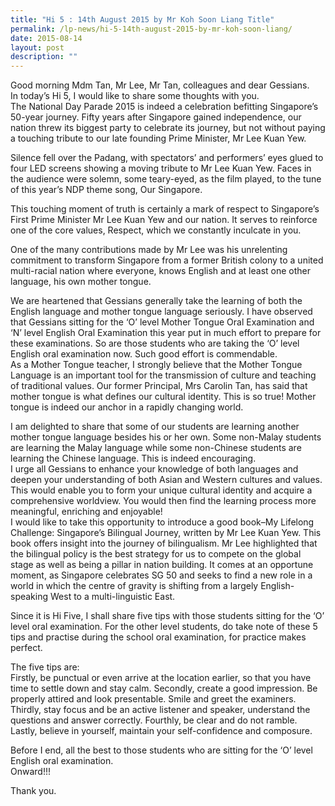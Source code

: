 ```yaml
---
title: "Hi 5 : 14th August 2015 by Mr Koh Soon Liang Title"
permalink: /lp-news/hi-5-14th-august-2015-by-mr-koh-soon-liang/
date: 2015-08-14
layout: post
description: ""
---
```

Good morning Mdm Tan, Mr Lee, Mr Tan, colleagues and dear Gessians.  
In today’s Hi 5, I would like to share some thoughts with you.  
The National Day Parade 2015 is indeed a celebration befitting Singapore’s 50-year journey. Fifty years after Singapore gained independence, our nation threw its biggest party to celebrate its journey, but not without paying a touching tribute to our late founding Prime Minister, Mr Lee Kuan Yew.

Silence fell over the Padang, with spectators’ and performers’ eyes glued to four LED screens showing a moving tribute to Mr Lee Kuan Yew. Faces in the audience were solemn, some teary-eyed, as the film played, to the tune of this year’s NDP theme song, Our Singapore.

This touching moment of truth is certainly a mark of respect to Singapore’s First Prime Minister Mr Lee Kuan Yew and our nation. It serves to reinforce one of the core values, Respect, which we constantly inculcate in you.

One of the many contributions made by Mr Lee was his unrelenting commitment to transform Singapore from a former British colony to a united multi-racial nation where everyone, knows English and at least one other language, his own mother tongue.

We are heartened that Gessians generally take the learning of both the English language and mother tongue language seriously. I have observed that Gessians sitting for the ‘O’ level Mother Tongue Oral Examination and ‘N’ level English Oral Examination this year put in much effort to prepare for these examinations. So are those students who are taking the ‘O’ level English oral examination now. Such good effort is commendable.  
As a Mother Tongue teacher, I strongly believe that the Mother Tongue Language is an important tool for the transmission of culture and teaching of traditional values. Our former Principal, Mrs Carolin Tan, has said that mother tongue is what defines our cultural identity. This is so true! Mother tongue is indeed our anchor in a rapidly changing world.

I am delighted to share that some of our students are learning another mother tongue language besides his or her own. Some non-Malay students are learning the Malay language while some non-Chinese students are learning the Chinese language. This is indeed encouraging.  
I urge all Gessians to enhance your knowledge of both languages and deepen your understanding of both Asian and Western cultures and values. This would enable you to form your unique cultural identity and acquire a comprehensive worldview. You would then find the learning process more meaningful, enriching and enjoyable!  
I would like to take this opportunity to introduce a good book–My Lifelong Challenge: Singapore’s Bilingual Journey, written by Mr Lee Kuan Yew. This book offers insight into the journey of bilingualism. Mr Lee highlighted that the bilingual policy is the best strategy for us to compete on the global stage as well as being a pillar in nation building. It comes at an opportune moment, as Singapore celebrates SG 50 and seeks to find a new role in a world in which the centre of gravity is shifting from a largely English-speaking West to a multi-linguistic East.

Since it is Hi Five, I shall share five tips with those students sitting for the ‘O’ level oral examination. For the other level students, do take note of these 5 tips and practise during the school oral examination, for practice makes perfect.

The five tips are:  
Firstly, be punctual or even arrive at the location earlier, so that you have time to settle down and stay calm. Secondly, create a good impression. Be properly attired and look presentable. Smile and greet the examiners. Thirdly, stay focus and be an active listener and speaker, understand the questions and answer correctly. Fourthly, be clear and do not ramble. Lastly, believe in yourself, maintain your self-confidence and composure.

Before I end, all the best to those students who are sitting for the ‘O’ level English oral examination.  
Onward!!!  


Thank you.

